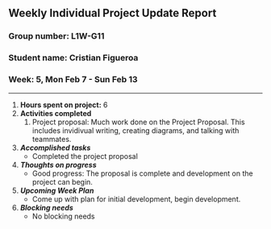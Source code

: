 ## Weekly Individual Project Update Report
### Group number: L1W-G11
### Student name: Cristian Figueroa
### Week: 5, Mon Feb 7 - Sun Feb 13
___
1. **Hours spent on project:**
   6
2. **Activities completed**
   1. Project proposal: Much work done on the Project Proposal. This includes invidivual writing, creating diagrams, and talking with teammates.
3. ***Accomplished tasks***
   - Completed the project proposal
4. ***Thoughts on progress***
   - Good progress: The proposal is complete and development on the project can begin.
5. ***Upcoming Week Plan***
   - Come up with plan for initial development, begin development.
6. ***Blocking needs***
   - No blocking needs

